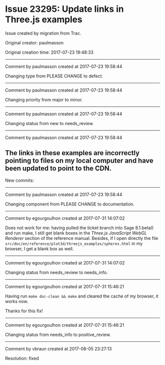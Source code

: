 # Issue 23295: Update links in Three.js examples

Issue created by migration from Trac.

Original creator: paulmasson

Original creation time: 2017-07-23 19:48:33




---

Comment by paulmasson created at 2017-07-23 19:58:44

Changing type from PLEASE CHANGE to defect.


---

Comment by paulmasson created at 2017-07-23 19:58:44

Changing priority from major to minor.


---

Comment by paulmasson created at 2017-07-23 19:58:44

Changing status from new to needs_review.


---

Comment by paulmasson created at 2017-07-23 19:58:44

The links in these examples are incorrectly pointing to files on my local computer and have been updated to point to the CDN.
----
New commits:


---

Comment by paulmasson created at 2017-07-23 19:58:44

Changing component from PLEASE CHANGE to documentation.


---

Comment by egourgoulhon created at 2017-07-31 14:07:02

Does not work for me: having pulled the ticket branch into Sage 8.1.beta0 and run make, I still get blank boxes in the _Three.js JavaScript WebGL Renderer_ section of the reference manual.
Besides, if I open directly the file `src/doc/en/reference/plot3d/threejs_examples/spheres.html` in my browser, I get a blank box as well.


---

Comment by egourgoulhon created at 2017-07-31 14:07:02

Changing status from needs_review to needs_info.


---

Comment by egourgoulhon created at 2017-07-31 15:46:21

Having run `make doc-clean && make` and cleared the cache of my browser, it works now.

Thanks for this fix!


---

Comment by egourgoulhon created at 2017-07-31 15:46:21

Changing status from needs_info to positive_review.


---

Comment by vbraun created at 2017-08-05 23:27:13

Resolution: fixed
